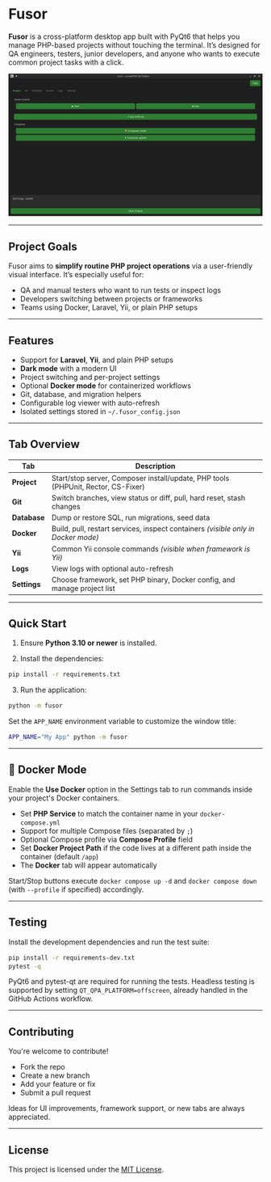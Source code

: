 # Fusor

**Fusor** is a cross-platform desktop app built with PyQt6 that helps you manage PHP-based projects without touching the terminal. It’s designed for QA engineers, testers, junior developers, and anyone who wants to execute common project tasks with a click.

![Main window with tabs](docs/screenshot.jpg)

---

## Project Goals

Fusor aims to **simplify routine PHP project operations** via a user-friendly visual interface. It’s especially useful for:

-   QA and manual testers who want to run tests or inspect logs
-   Developers switching between projects or frameworks
-   Teams using Docker, Laravel, Yii, or plain PHP setups

---

## Features

-   Support for **Laravel**, **Yii**, and plain PHP setups
-   **Dark mode** with a modern UI
-   Project switching and per-project settings
-   Optional **Docker mode** for containerized workflows
-   Git, database, and migration helpers
-   Configurable log viewer with auto-refresh
-   Isolated settings stored in `~/.fusor_config.json`

---

## Tab Overview

| Tab          | Description                                                                       |
| ------------ | --------------------------------------------------------------------------------- |
| **Project**  | Start/stop server, Composer install/update, PHP tools (PHPUnit, Rector, CS-Fixer) |
| **Git**      | Switch branches, view status or diff, pull, hard reset, stash changes             |
| **Database** | Dump or restore SQL, run migrations, seed data                                    |
| **Docker**   | Build, pull, restart services, inspect containers _(visible only in Docker mode)_ |
| **Yii**      | Common Yii console commands _(visible when framework is Yii)_                     |
| **Logs**     | View logs with optional auto-refresh                                              |
| **Settings** | Choose framework, set PHP binary, Docker config, and manage project list          |

---

## Quick Start

1. Ensure **Python 3.10 or newer** is installed.

2. Install the dependencies:

```bash
pip install -r requirements.txt
```

3. Run the application:

```bash
python -m fusor
```

Set the `APP_NAME` environment variable to customize the window title:

```bash
APP_NAME="My App" python -m fusor
```

---

## 🐳 Docker Mode

Enable the **Use Docker** option in the Settings tab to run commands inside your project's Docker containers.

-   Set **PHP Service** to match the container name in your `docker-compose.yml`
-   Support for multiple Compose files (separated by `;`)
-   Optional Compose profile via **Compose Profile** field
-   Set **Docker Project Path** if the code lives at a different path inside the container (default `/app`)
-   The **Docker** tab will appear automatically

Start/Stop buttons execute `docker compose up -d` and `docker compose down` (with `--profile` if specified) accordingly.

---

## Testing

Install the development dependencies and run the test suite:

```bash
pip install -r requirements-dev.txt
pytest -q
```

PyQt6 and pytest-qt are required for running the tests. Headless testing is supported by setting `QT_QPA_PLATFORM=offscreen`, already handled in the GitHub Actions workflow.

---

## Contributing

You're welcome to contribute!

-   Fork the repo
-   Create a new branch
-   Add your feature or fix
-   Submit a pull request

Ideas for UI improvements, framework support, or new tabs are always appreciated.

---

## License

This project is licensed under the [MIT License](LICENSE).
